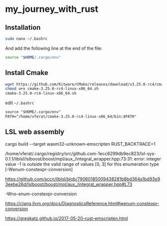 # my_journey_with_rust

## Installation

```bash
sudo nano ~/.bashrc
```

And add the following line at the end of the file:
```bash
source "$HOME/.cargo/env"
```

## Install Cmake
```bash
wget https://github.com/Kitware/CMake/releases/download/v3.25.0-rc4/cmake-3.25.0-rc4-linux-x86_64.sh
chmod u+x cmake-3.25.0-rc4-linux-x86_64.sh
cmake-3.25.0-rc4-linux-x86_64.sh
```

edit ```~/.bashrc```

```txt
source "$HOME/.cargo/env"
PATH="/home/vferat/cmake-3.25.0-rc4-linux-x86_64/bin:$PATH"
```


 
## LSL web assembly
cargo build --target wasm32-unknown-emscripten RUST_BACKTRACE=1

/home/vferat/.cargo/registry/src/github.com-1ecc6299db9ec823/lsl-sys-0.1.1/liblsl/lslboost/boost/mpl/aux_/integral_wrapper.hpp:73:31: error: integer value -1 is outside the valid range of values [0, 3] for this enumeration type [-Wenum-constexpr-conversion]

https://github.com/sccn/liblsl/blob/79060185009438281b8bd364a1bd93e93eebe26d/lslboost/boost/mpl/aux_/integral_wrapper.hpp#L73

-Wno-enum-constexpr-conversion

https://clang.llvm.org/docs/DiagnosticsReference.html#wenum-constexpr-conversion

https://gregkatz.github.io/2017-05-20-rust-emscripten.html
